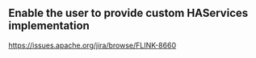 ##  Enable the user to provide custom HAServices implementation

https://issues.apache.org/jira/browse/FLINK-8660